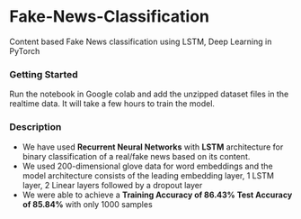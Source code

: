 # Fake-News-Classification
Content based Fake News classification using LSTM, Deep Learning in PyTorch
### Getting Started
Run the notebook in Google colab and add the unzipped dataset files in the realtime data. It will take a few hours to train the model.
### Description
* We have used **Recurrent Neural Networks** with **LSTM** architecture for binary classification of a real/fake news based on its content. 
* We used 200-dimensional glove data for word embeddings and the model architecture consists of the leading embedding layer, 1 LSTM layer, 2 Linear layers followed by a dropout layer
* We were able to achieve a **Training Accuracy of 86.43% Test Accuracy of 85.84%** with only 1000 samples
